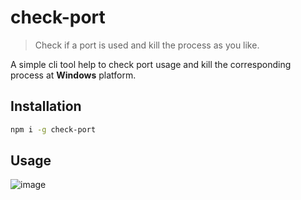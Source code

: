 # check-port

> Check if a port is used and kill the process as you like.

A simple cli tool help to check port usage and kill the corresponding process at **Windows** platform.

## Installation

```bash
npm i -g check-port
```

## Usage

![image](https://user-images.githubusercontent.com/8046480/58946779-35a1b380-87b9-11e9-9149-96bcaca73354.png)

